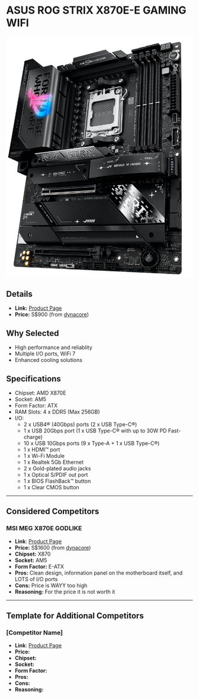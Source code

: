 # ASUS ROG STRIX X870E-E GAMING WIFI

![ASUS ROG STRIX X870E-E GAMING WIFI](images/asus-rog-strix-x870e-e-gaming-wifi.png)

## Details
- **Link:** [Product Page](https://rog.asus.com/sg/motherboards/rog-strix/rog-strix-x870e-e-gaming-wifi/)
- **Price:** S$900 (from [dynacore](https://dynacoretech.com/asus-rog-strix-x870e-e-gaming-wifi-motherboard-3y-blt))

## Why Selected
- High performance and reliablity
- Multiple I/O ports, WiFi 7
- Enhanced cooling solutions

## Specifications
- Chipset: AMD X870E
- Socket: AM5
- Form Factor: ATX
- RAM Slots: 4 x DDR5 (Max 256GB)
- I/O:
    - 2 x USB4® (40Gbps) ports (2 x USB Type-C®)
    - 1 x USB 20Gbps port (1 x USB Type-C® with up to 30W PD Fast-charge)
    - 10 x USB 10Gbps ports (9 x Type-A + 1 x USB Type-C®)
    - 1 x HDMI™ port
    - 1 x Wi-Fi Module
    - 1 x Realtek 5Gb Ethernet
    - 2 x Gold-plated audio jacks 
    - 1 x Optical S/PDIF out port
    - 1 x BIOS FlashBack™  button 
    - 1 x Clear CMOS button

---

## Considered Competitors

### MSI MEG X870E GODLIKE
- **Link**: [Product Page](https://www.msi.com/Motherboard/MEG-X870E-GODLIKE)
- **Price:** S$1600 (from [dynacore](https://dynacoretech.com/parts-and-accessories/diy-components/motherboard/msi-meg-x870e-godlike-am5-e-atx-motherboard-3yrs-by-corbell-4711377276221))
- **Chipset:** X870
- **Socket:** AM5
- **Form Factor:** E-ATX
- **Pros:** Clean design, information panel on the motherboard itself, and LOTS of I/O ports
- **Cons:** Price is WAYY too high
- **Reasoning:** For the price it is not worth it

---

## Template for Additional Competitors

### [Competitor Name]
- **Link**: [Product Page](#)
- **Price:**
- **Chipset:**
- **Socket:**
- **Form Factor:**
- **Pros:**
- **Cons:**
- **Reasoning:**
